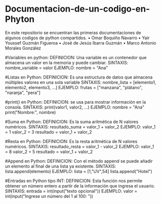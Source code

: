 # Documentacion-de-un-codigo-en-Phyton
En este repositorio se encuentran las primeras documentaciones de algunos codigos de python compartidos.
•	Omar Boquiño Navarro
•	Yair Youssef Guzmán Figueroa
•	José de Jesús Ibarra Guzmán
•	Marco Antonio Morales González


#Variables en python: DEFINICION: Una variable es un contenedor que almacena un valor en la memoria y puede cambiar.
                      SINTAXIS: nombre_variable = valor 
                      EJEMPLO: nombre = "Ana"
                      
#Listas en Python:    DEFINICION: Es una estructura de datos que almacena múltiples valores en una sola variable
                      SINTAXIS: nombre_lista = [elemento1, elemento2, elemento3, ...]
                      EJEMPLO: frutas = ["manzana", "plátano", "naranja", "pera"]
                      
#print() en Python:   DEFINICION: se usa para mostrar información en la consola.
                      SINTAXIS: print(valor1, valor2, ...)
                      EJEMPLO: nombre = "Ana"
                               print("Nombre:", nombre) 

#Suma en Python: DEFINICION: Es la suma aritmética de N valores numéricos.
                      SINTAXIS: resultado_suma = valor_1 + valor_2 
                      EJEMPLO: valor_1 = 1
                               valor_2 = 3
                               resultado = valor_1 + valor_2

#Resta en Python: DEFINICION: Es la resta aritmética de N valores numéricos.
                      SINTAXIS: resultado_resta = valor_1 - valor_2 
                      EJEMPLO: valor_1 = 8
                               valor_2 = 5
                               resultado = valor_1 + valor_2
                               
#Append en Python: DEFINICION: Con el método append se puede añadir un elemento al final de una lista ya existente.
                   SINTAXIS: lista.append(elemento)
                   EJEMPLO: lista = [1,"UV",54]
                            lista.append("Hotel")

#Entradas en Python tipo INT: DEFINICION: Esta función nos permite obtener un número entero a partir de la información que ingresa el usuario.
                              SINTAXIS: entrada = int(input("texto opcional"))
                              EJEMPLO: valor = int(input("Ingrese un número del 1 al 100: "))
                              
